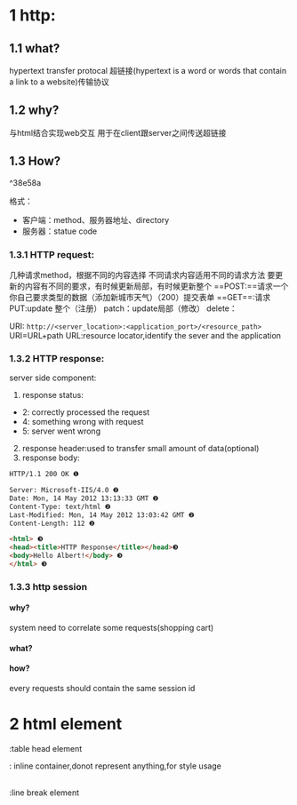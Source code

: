# 1 http:

## 1.1 what?
hypertext transfer protocal
超链接(hypertext is a word or words that contain a link to a website)传输协议

## 1.2 why?
与html结合实现web交互
用于在client跟server之间传送超链接

## 1.3 How?

^38e58a

格式：
 - 客户端：method、服务器地址、directory
 - 服务器：statue code
### 1.3.1 HTTP request:
几种请求method，根据不同的内容选择
不同请求内容适用不同的请求方法
要更新的内容有不同的要求，有时候更新局部，有时候更新整个
==POST:==请求一个你自己要求类型的数据（添加新城市天气）（200）提交表单
==GET==:请求
PUT:update 整个（注册）
patch：update局部（修改）
delete：

URI:
`http://<server_location>:<application_port>/<resource_path>`
URI=URL+path
URL:resource locator,identify the sever and the application

### 1.3.2 HTTP response:
server side
component:
1. response status:
- 2: correctly processed the request
- 4: something wrong with request
- 5: server went wrong
2. response header:used to transfer small amount of data(optional)
3. response body:
```html
HTTP/1.1 200 OK ❶

Server: Microsoft-IIS/4.0 ❷ 
Date: Mon, 14 May 2012 13:13:33 GMT ❷ 
Content-Type: text/html ❷ 
Last-Modified: Mon, 14 May 2012 13:03:42 GMT ❷ 
Content-Length: 112 ❷

<html> ❸ 
<head><title>HTTP Response</title></head>❸
<body>Hello Albert!</body> ❸ 
</html> ❸
```

### 1.3.3 http session
#### why?
system need to correlate some requests(shopping cart)
#### what?

#### how?
every requests should contain the same session id

# 2 html element
<th> :table head element

<span>: inline container,donot represent anything,for style usage

<br>:line break element


